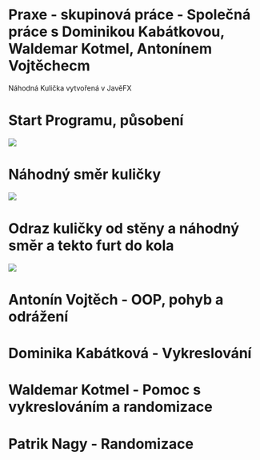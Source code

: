# Praxe - skupinová práce - Společná práce s Dominikou Kabátkovou, Waldemar Kotmel, Antonínem Vojtěchecm
 Náhodná Kulička vytvořená v JavěFX
 # Start Programu, působení 
 ![](4.jpg) 
 # Náhodný směr kuličky
 ![](1.jpg)
 # Odraz kuličky od stěny a náhodný směr a tekto furt do kola
 ![](2.jpg)
 

# Antonín Vojtěch - OOP, pohyb a odrážení 
# Dominika Kabátková - Vykreslování
# Waldemar Kotmel - Pomoc s vykreslováním a randomizace
# Patrik Nagy - Randomizace 
